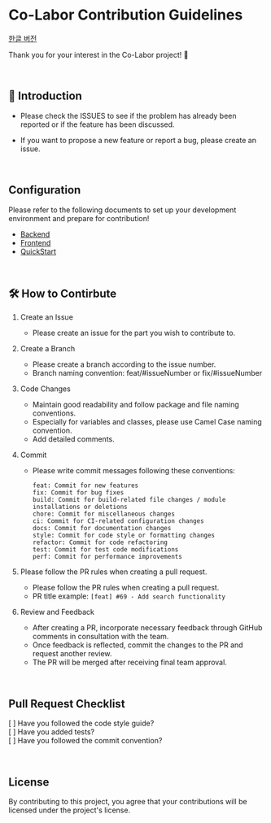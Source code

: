 # Co-Labor Contribution Guidelines

[한글 버전](https://github.com/Co-Labor-Project/Co-Labor-BE/blob/develop/CONTRIBUTING.md)

Thank you for your interest in the Co-Labor project! 🎉

<br />

## 📌 Introduction

- Please check the ISSUES to see if the problem has already been reported or if the feature has been discussed.

- If you want to propose a new feature or report a bug, please create an issue.

<br />

## Configuration

Please refer to the following documents to set up your development environment and prepare for contribution!

- [Backend](https://github.com/Co-Labor-Project/Co-Labor-BE/blob/develop/README.md)
- [Frontend](https://github.com/Co-Labor-Project/Co-Labor-FE/blob/main/README.ko.md)
- [QuickStart](https://github.com/Co-Labor-Project/deploy/blob/main/README.md)

<br />

## 🛠️ How to Contirbute

1.  Create an Issue

    - Please create an issue for the part you wish to contribute to.

2.  Create a Branch

    - Please create a branch according to the issue number.
    - Branch naming convention: feat/#issueNumber or fix/#issueNumber

3.  Code Changes

    - Maintain good readability and follow package and file naming conventions.
    - Especially for variables and classes, please use Camel Case naming convention.
    - Add detailed comments.

4.  Commit

    - Please write commit messages following these conventions:
      ```
      feat: Commit for new features
      fix: Commit for bug fixes
      build: Commit for build-related file changes / module installations or deletions
      chore: Commit for miscellaneous changes
      ci: Commit for CI-related configuration changes
      docs: Commit for documentation changes
      style: Commit for code style or formatting changes
      refactor: Commit for code refactoring
      test: Commit for test code modifications
      perf: Commit for performance improvements
      ```

5.  Please follow the PR rules when creating a pull request.

    - Please follow the PR rules when creating a pull request.
    - PR title example: `[feat] #69 - Add search functionality`

6.  Review and Feedback
    - After creating a PR, incorporate necessary feedback through GitHub comments in consultation with the team.
    - Once feedback is reflected, commit the changes to the PR and request another review.
    - The PR will be merged after receiving final team approval.

<br />

## Pull Request Checklist

[ ] Have you followed the code style guide?  
[ ] Have you added tests?  
[ ] Have you followed the commit convention?

<br />

## License

By contributing to this project, you agree that your contributions will be licensed under the project's license.
